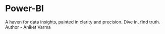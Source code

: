 # Power-BI
A haven for data insights, painted in clarity and precision. Dive in, find truth.
<br>
Author - Aniket Varma
<br>
